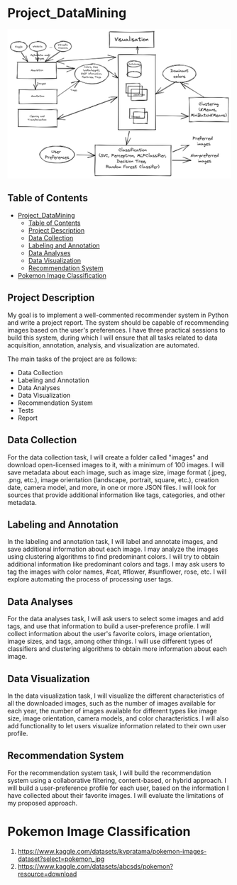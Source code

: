 # Project_DataMining
![Project-Architecture](Project-Architecture.png)

## Table of Contents
- [Project\_DataMining](#project_datamining)
  - [Table of Contents](#table-of-contents)
  - [Project Description](#project-description)
  - [Data Collection](#data-collection)
  - [Labeling and Annotation](#labeling-and-annotation)
  - [Data Analyses](#data-analyses)
  - [Data Visualization](#data-visualization)
  - [Recommendation System](#recommendation-system)
- [Pokemon Image Classification](#pokemon-image-classification)

## Project Description
My goal is to implement a well-commented recommender system in Python and write a project report. The system should be capable of recommending images based on the user's preferences. I have three practical sessions to build this system, during which I will ensure that all tasks related to data acquisition, annotation, analysis, and visualization are automated.

The main tasks of the project are as follows:

- Data Collection
- Labeling and Annotation
- Data Analyses
- Data Visualization
- Recommendation System
- Tests
- Report

## Data Collection
For the data collection task, I will create a folder called "images" and download open-licensed images to it, with a minimum of 100 images. I will save metadata about each image, such as image size, image format (.jpeg, .png, etc.), image orientation (landscape, portrait, square, etc.), creation date, camera model, and more, in one or more JSON files. I will look for sources that provide additional information like tags, categories, and other metadata.

## Labeling and Annotation
In the labeling and annotation task, I will label and annotate images, and save additional information about each image. I may analyze the images using clustering algorithms to find predominant colors. I will try to obtain additional information like predominant colors and tags. I may ask users to tag the images with color names, #cat, #flower, #sunflower, rose, etc. I will explore automating the process of processing user tags.

## Data Analyses
For the data analyses task, I will ask users to select some images and add tags, and use that information to build a user-preference profile. I will collect information about the user's favorite colors, image orientation, image sizes, and tags, among other things. I will use different types of classifiers and clustering algorithms to obtain more information about each image.

## Data Visualization
In the data visualization task, I will visualize the different characteristics of all the downloaded images, such as the number of images available for each year, the number of images available for different types like image size, image orientation, camera models, and color characteristics. I will also add functionality to let users visualize information related to their own user profile.

## Recommendation System
For the recommendation system task, I will build the recommendation system using a collaborative filtering, content-based, or hybrid approach. I will build a user-preference profile for each user, based on the information I have collected about their favorite images. I will evaluate the limitations of my proposed approach.
# Pokemon Image Classification
1. https://www.kaggle.com/datasets/kvpratama/pokemon-images-dataset?select=pokemon_jpg
2. https://www.kaggle.com/datasets/abcsds/pokemon?resource=download
